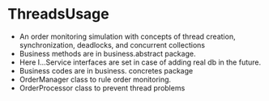 # ThreadsUsage
* An order monitoring simulation with concepts of thread creation, synchronization, deadlocks, and concurrent collections
* Business methods are in business.abstract package.
* Here I...Service interfaces are set in case of adding real db in the future.
* Business codes are in business. concretes package
* OrderManager class to rule order monitoring.
* OrderProcessor class to prevent thread problems 

